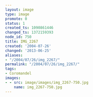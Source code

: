 ```yaml
---
layout: image
type: image
promote: 0
status: 1
created_ts: 1090861446
changed_ts: 1372159393
node_id: 750
title: IMG_2267
created: '2004-07-26'
changed: '2013-06-25'
aliases:
- "/2004/07/26/img_2267/"
permalink: "/2004/07/26/img_2267/"
tags:
- Coromandel
images:
- - src: image/images/img_2267-750.jpg
    name: img_2267-750.jpg
---
```


